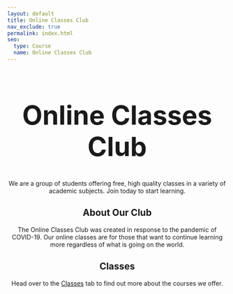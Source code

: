 ```yaml
---
layout: default
title: Online Classes Club
nav_exclude: true
permalink: index.html
seo:
  type: Course
  name: Online Classes Club
---
```


<center>
<h1 style="font-size:60px;"> Online Classes Club </h1>

  We are a group of students offering free, high quality classes in a variety of academic subjects. Join today to start learning.

  <h2> About Our Club </h2>
  The Online Classes Club was created in response to the pandemic of COVID-19. Our online classes are for those that want to continue learning more regardless of what is   going on the world.

  <h2> Classes </h2>
  Head over to the <a href="/classes/">Classes</a> tab to find out more about the courses we offer.
  
</center>
